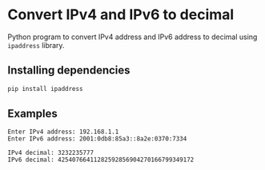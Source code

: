 # Convert IPv4 and IPv6 to decimal

Python program to convert IPv4 address and IPv6 address to decimal using `ipaddress` library.

## Installing dependencies

```bash
pip install ipaddress
```
## Examples

```plaintext
Enter IPv4 address: 192.168.1.1
Enter IPv6 address: 2001:0db8:85a3::8a2e:0370:7334

IPv4 decimal: 3232235777
IPv6 decimal: 42540766411282592856904270166799349172
```

